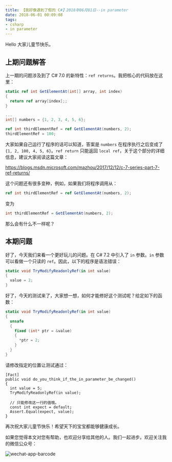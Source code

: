 ```yaml
---
title: 【我好像遇到了假的 C#】2018年06月01日--in parameter
date: 2018-06-01 00:09:08
tags: 
- csharp
- in parameter
---
```


Hello 大家儿童节快乐。

## 上期问题解答

上一期的问题涉及到了 C# 7.0 的新特性：`ref returns`。我把核心的代码放在这里：

```cs
static ref int GetElementAt(int[] array, int index)
{
  return ref array[index];;
}

...
int[] numbers = {1, 2, 3, 4, 5, 6};

ref int thirdElementRef = ref GetElementAt(numbers, 2);
thirdElementRef = 100;
```

<!--more-->

大家如果自己运行了程序的话可以知道，答案是 `numbers` 在程序执行之后变成了 `{1, 2, 100, 4, 5, 6}`。`ref return` 只能返回 `local ref`，关于这个部分的详细信息，建议大家阅读这篇文章：

https://blogs.msdn.microsoft.com/mazhou/2017/12/12/c-7-series-part-7-ref-returns/

这个问题还有很多变种，例如，如果我们将程序调用从：

```cs
ref int thirdElementRef = ref GetElementAt(numbers, 2);
```

变为

```cs
int thirdElementRef = GetElementAt(numbers, 2);
```

那么会有什么不一样呢？

## 本期问题

好了，今天我们来看一个更好玩儿的问题。在 C# 7.2 中引入了 `in` 参数。`in` 参数可以看做一个只读的 `ref`。因此，以下的程序是语法错误：

```cs
static void TryModifyReadonlyRef(in int value)
{
  value = 2;
}
```

好了，今天的测试来了，大家想一想，如何才能修好这个测试呢？给定如下的函数：

```cs
static void TryModifyReadonlyRef(in int value)
{
  unsafe
  {
    fixed (int* ptr = &value)
    {
      *ptr = 2;
    }
  }
}
```

请修改指定的位置让测试通过：

```
[Fact]
public void do_you_think_if_the_in_parameter_be_changed()
{
  int value = 5;
  TryModifyReadonlyRef(in value);

  // 只能修改这一行的值哦。
  const int expect = default;
  Assert.Equal(expect, value);
}
```

再次祝大家儿童节快乐！希望天下的宝宝都能够健康成长。

如果您觉得本文对您有帮助，也欢迎分享给其他的人。我们一起进步。欢迎关注我的微信公众号：

<img src="{{root_url}}/images/blog/funny_csharp_barcode.jpeg" style="text-align:center" alt="wechat-app-barcode"/>